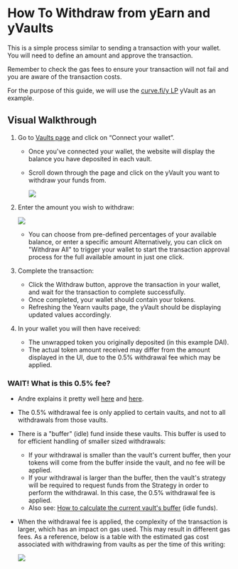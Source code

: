 # How To Withdraw from yEarn and yVaults

This is a simple process similar to sending a transaction with your wallet. You will need to define an amount and approve the transaction.

Remember to check the gas fees to ensure your transaction will not fail and you are aware of the transaction costs.

For the purpose of this guide, we will use the [curve.fi/y LP](https://www.curve.fi/iearn/) yVault as an example.

## Visual Walkthrough

1. Go to [Vaults page](https://yearn.finance/vaults) and click on “Connect your wallet”.
   * Once you've connected your wallet, the website will display the balance you have deposited in each vault.
   * Scroll down through the page and click on the yVault you want to withdraw your funds from.

     ![](https://i.imgur.com/DzylU6s.png)
2. Enter the amount you wish to withdraw:

   ![](https://i.imgur.com/69A6y2Q.png)

   * You can choose from pre-defined percentages of your available balance, or enter a specific amount Alternatively, you can click on "Withdraw All" to trigger your wallet to start the transaction approval process for the full available amount in just one click.

3. Complete the transaction:
   * Click the Withdraw button, approve the transaction in your wallet, and wait for the transaction to complete successfully.
   * Once completed, your wallet should contain your tokens.
   * Refreshing the Yearn vaults page, the yVault should be displaying updated values accordingly.
4. In your wallet you will then have received:
   * The unwrapped token you originally deposited \(in this example DAI\).
   * The actual token amount received may differ from the amount displayed in the UI, due to the 0.5% withdrawal fee which may be applied.

### WAIT! What is this 0.5% fee?

* Andre explains it pretty well [here](https://www.youtube.com/watch?v=bdC3rNDChbw&feature=youtu.be&t=637) and [here](https://www.youtube.com/watch?v=bdC3rNDChbw&feature=youtu.be&t=1254).
* The 0.5% withdrawal fee is only applied to certain vaults, and not to all withdrawals from those vaults.
* There is a "buffer" \(idle\) fund inside these vaults. This buffer is used to for efficient handling of smaller sized withdrawals:
  * If your withdrawal is smaller than the vault's current buffer, then your tokens will come from the buffer inside the vault, and no fee will be applied.
  * If your withdrawal is larger than the buffer, then the vault's strategy will be required to request funds from the Strategy in order to perform the withdrawal. In this case, the 0.5% withdrawal fee is applied.
  * Also see: [How to calculate the current vault's buffer](https://docs.yearn.finance/faq#what-are-the-fees) \(idle funds\).
* When the withdrawal fee is applied, the complexity of the transaction is larger, which has an impact on gas used. This may result in different gas fees. As a reference, below is a table with the estimated gas cost associated with withdrawing from vaults as per the time of this writing:

  ![](https://i.imgur.com/ZN15p1S.png)

